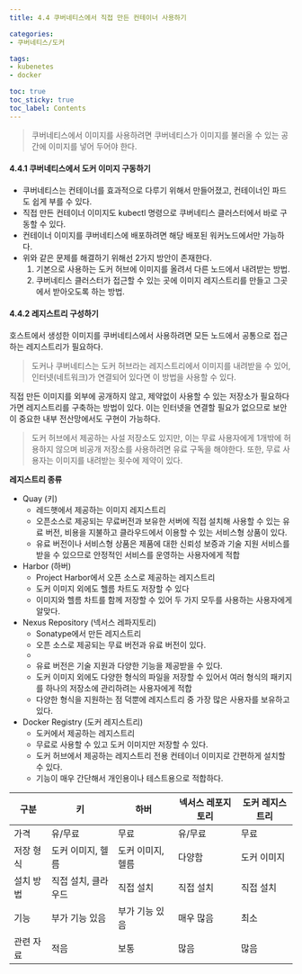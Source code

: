 ```yaml
---
title: 4.4 쿠버네티스에서 직접 만든 컨테이너 사용하기

categories:
- 쿠버네티스/도커

tags:
- kubenetes
- docker

toc: true
toc_sticky: true
toc_label: Contents
---
```


> 쿠버네티스에서 이미지를 사용하려면 쿠버네티스가 이미지를 불러올 수 있는 공간에 이미지를 넣어 두어야 한다.

#### 4.4.1 쿠버네티스에서 도커 이미지 구동하기

* 쿠버네티스는 컨테이너를 효과적으로 다루기 위해서 만들어졌고, 컨테이너인 파드도 쉽게 부를 수 있다.
* 직접 만든 컨테이너 이미지도 kubectl 명령으로 쿠버네티스 클러스터에서 바로 구동할 수 있다.
* 컨테이너 이미지를 쿠버네티스에 배포하려면 해당 배포된 워커노드에서만 가능하다.
* 위와 같은 문제를 해결하기 위해선 2가지 방안이 존재한다.
    1. 기본으로 사용하는 도커 허브에 이미지를 올려서 다른 노드에서 내려받는 방법.
    2. 쿠버네티스 클러스터가 접근할 수 있는 곳에 이미지 레지스트리를 만들고 그곳에서 받아오도록 하는 방법.

#### 4.4.2 레지스트리 구성하기

호스트에서 생성한 이미지를 쿠버네티스에서 사용하려면 모든 노드에서 공통으로 접근하는 레지스트리가 필요하다.

> 도커나 쿠버네티스는 도커 허브라는 레지스트리에서 이미지를 내려받을 수 있어, 인터넷(네트워크)가 연결되어 있다면 이 방법을 사용할 수 있다.

직접 만든 이미지를 외부에 공개하지 않고, 제약없이 사용할 수 있는 저장소가 필요하다가면 레지스트리를 구축하는 방법이 있다. 이는 인터넷을 연결할 필요가 없으므로 보안이 중요한 내부 전산망에서도 구현이 가능하다.

> 도커 허브에서 제공하는 사설 저장소도 있지만, 이는 무료 사용자에게 1개밖에 허용하지 않으며 비공개 저장소를 사용하려면 유료 구독을 해야한다. 또한, 무료 사용자는 이미지를 내려받는 횟수에 제약이 있다.

**레지스트리 종류**

* Quay (키)
    * 레드햇에서 제공하는 이미지 레지스트리
    * 오픈소스로 제공되는 무료버전과 보유한 서버에 직접 설치해 사용할 수 있는 유료 버전, 비용을 지불하고 클라우드에서 이용할 수 있는 서비스형 상품이 있다.
    * 유료 버전이나 서비스형 상품은 제품에 대한 신뢰성 보증과 기술 지원 서비스를 받을 수 있으므로 안정적인 서비스를 운영하는 사용자에게 적합
* Harbor (하버)
    * Project Harbor에서 오픈 소스로 제공하는 레지스트리
    * 도커 이미지 외에도 헬름 차트도 저장할 수 있다
    * 이미지와 헬름 차트를 함께 저장할 수 있어 두 가지 모두를 사용하는 사용자에게 알맞다.
* Nexus Repository (넥서스 레파지토리)
    * Sonatype에서 만든 레지스트리
    * 오픈 소스로 제공되는 무료 버전과 유료 버전이 있다.
    * 
    * 유료 버전은 기술 지원과 다양한 기능을 제공받을 수 있다.
    * 도커 이미지 외에도 다양한 형식의 파일을 저장할 수 있어서 여러 형식의 패키지를 하나의 저장소에 관리하려는 사용자에게 적합
    * 다양한 형식을 지원하는 점 덕뿐에 레지스트리 중 가장 많은 사용자를 보유하고 있다.
* Docker Registry (도커 레지스트리)
    * 도커에서 제공하는 레지스트리
    * 무료로 사용할 수 있고 도커 이미지만 저장할 수 있다.
    * 도커 허브에서 제공하는 레지스트리 전용 컨테이너 이미지로 간편하게 설치할 수 있다.
    * 기능이 매우 간단해서 개인용이나 테스트용으로 적합하다.

| 구분    | 키           | 하버         | 넥서스 레포지토리 | 도커 레지스트리 |
| ----- | ----------- | ---------- | --------- | -------- |
| 가격    | 유/무료        | 무료         | 유/무료      | 무료       |
| 저장 형식 | 도커 이미지, 헬름  | 도커 이미지, 헬름 | 다양함       | 도커 이미지   |
| 설치 방법 | 직접 설치, 클라우드 | 직접 설치      | 직접 설치     | 직접 설치    |
| 기능    | 부가 기능 있음    | 부가 기능 있음   | 매우 많음     | 최소       |
| 관련 자료 | 적음          | 보통         | 많음        | 많음       |